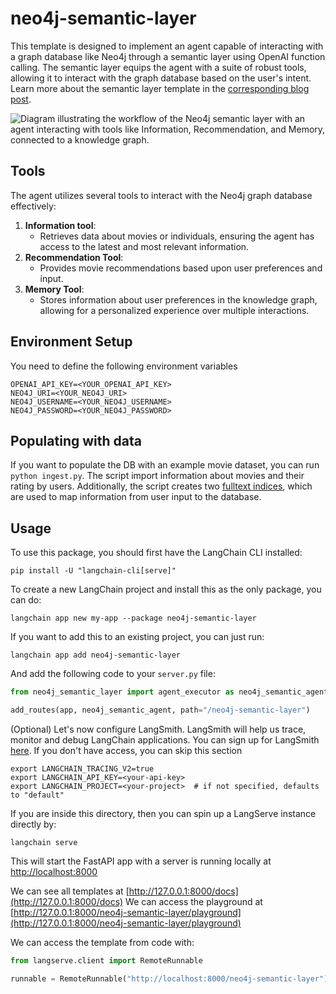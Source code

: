 # neo4j-semantic-layer

This template is designed to implement an agent capable of interacting with a graph database like Neo4j through a semantic layer using OpenAI function calling.
The semantic layer equips the agent with a suite of robust tools, allowing it to interact with the graph database based on the user's intent.
Learn more about the semantic layer template in the [corresponding blog post](https://medium.com/towards-data-science/enhancing-interaction-between-language-models-and-graph-databases-via-a-semantic-layer-0a78ad3eba49).

![Diagram illustrating the workflow of the Neo4j semantic layer with an agent interacting with tools like Information, Recommendation, and Memory, connected to a knowledge graph.](https://raw.githubusercontent.com/langchain-ai/langchain/master/templates/neo4j-semantic-layer/static/workflow.png "Neo4j Semantic Layer Workflow Diagram")

## Tools

The agent utilizes several tools to interact with the Neo4j graph database effectively:

1. **Information tool**:
   - Retrieves data about movies or individuals, ensuring the agent has access to the latest and most relevant information.
2. **Recommendation Tool**:
   - Provides movie recommendations based upon user preferences and input.
3. **Memory Tool**:
   - Stores information about user preferences in the knowledge graph, allowing for a personalized experience over multiple interactions.

## Environment Setup

You need to define the following environment variables

```
OPENAI_API_KEY=<YOUR_OPENAI_API_KEY>
NEO4J_URI=<YOUR_NEO4J_URI>
NEO4J_USERNAME=<YOUR_NEO4J_USERNAME>
NEO4J_PASSWORD=<YOUR_NEO4J_PASSWORD>
```

## Populating with data

If you want to populate the DB with an example movie dataset, you can run `python ingest.py`.
The script import information about movies and their rating by users.
Additionally, the script creates two [fulltext indices](https://neo4j.com/docs/cypher-manual/current/indexes-for-full-text-search/), which are used to map information from user input to the database.

## Usage

To use this package, you should first have the LangChain CLI installed:

```shell
pip install -U "langchain-cli[serve]"
```

To create a new LangChain project and install this as the only package, you can do:

```shell
langchain app new my-app --package neo4j-semantic-layer
```

If you want to add this to an existing project, you can just run:

```shell
langchain app add neo4j-semantic-layer
```

And add the following code to your `server.py` file:
```python
from neo4j_semantic_layer import agent_executor as neo4j_semantic_agent

add_routes(app, neo4j_semantic_agent, path="/neo4j-semantic-layer")
```

(Optional) Let's now configure LangSmith. 
LangSmith will help us trace, monitor and debug LangChain applications. 
You can sign up for LangSmith [here](https://smith.langchain.com/). 
If you don't have access, you can skip this section

```shell
export LANGCHAIN_TRACING_V2=true
export LANGCHAIN_API_KEY=<your-api-key>
export LANGCHAIN_PROJECT=<your-project>  # if not specified, defaults to "default"
```

If you are inside this directory, then you can spin up a LangServe instance directly by:

```shell
langchain serve
```

This will start the FastAPI app with a server is running locally at 
[http://localhost:8000](http://localhost:8000)

We can see all templates at [http://127.0.0.1:8000/docs](http://127.0.0.1:8000/docs)
We can access the playground at [http://127.0.0.1:8000/neo4j-semantic-layer/playground](http://127.0.0.1:8000/neo4j-semantic-layer/playground)  

We can access the template from code with:

```python
from langserve.client import RemoteRunnable

runnable = RemoteRunnable("http://localhost:8000/neo4j-semantic-layer")
```

